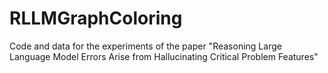 # RLLMGraphColoring
Code and data for the experiments of the paper "Reasoning Large Language Model Errors Arise from Hallucinating Critical Problem Features"
